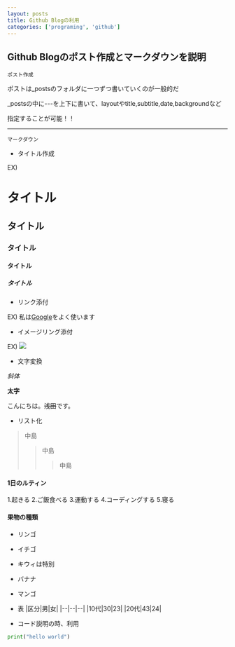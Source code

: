 ```yaml
---
layout: posts
title: Github Blogの利用
categories: ['programing', 'github']
---
```


## Github Blogのポスト作成とマークダウンを説明

`ポスト作成`

ポストは_postsのフォルダに一つずつ書いていくのが一般的だ

_postsの中に---を上下に書いて、layoutやtitle,subtitle,date,backgroundなど

指定することが可能！！

***

`マークダウン`

- タイトル作成

EX)

# タイトル

## タイトル

### タイトル

#### タイトル

##### タイトル

- リンク添付

EX) 私は[Google](https://www.google.co.jp)をよく使います

- イメージリング添付

EX) ![](../imgs/posts/dog.png)

- 文字変換

*斜体* 

**太字**

こんにちは。~~浅田~~です。

- リスト化

>中島
>>中島
>>>中島

#### 1日のルティン

1.起きる
2.ご飯食べる
3.運動する
4.コーディングする
5.寝る

#### 果物の種類
- リンゴ
- イチゴ
 - キウィは特別
- バナナ
- マンゴ

- 表
|区分|男|女|
|--|--|--|
|10代|30|23|
|20代|43|24|

- コード説明の時、利用

```python
print("hello world")
```
